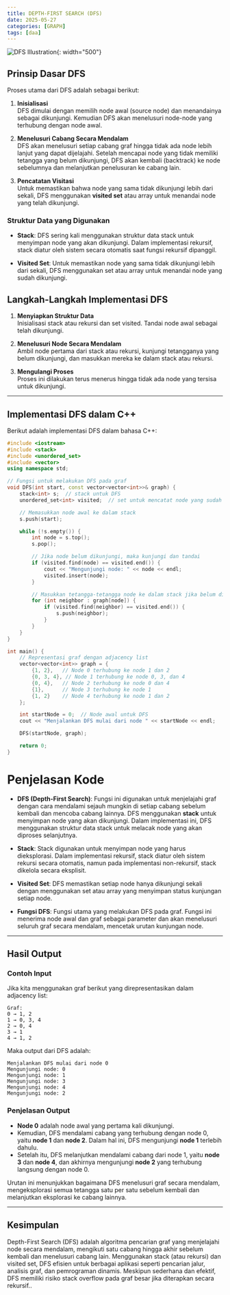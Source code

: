 ```yaml
---
title: DEPTH-FIRST SEARCH (DFS)
date: 2025-05-27
categories: [GRAPH]
tags: [daa]
---
```



![DFS Illustration](assets/K8.jpeg){: width="500"}

## Prinsip Dasar DFS

Proses utama dari DFS adalah sebagai berikut:

1. **Inisialisasi**  
   DFS dimulai dengan memilih node awal (source node) dan menandainya sebagai dikunjungi. Kemudian DFS akan menelusuri node-node yang terhubung dengan node awal.

2. **Menelusuri Cabang Secara Mendalam**  
   DFS akan menelusuri setiap cabang graf hingga tidak ada node lebih lanjut yang dapat dijelajahi. Setelah mencapai node yang tidak memiliki tetangga yang belum dikunjungi, DFS akan kembali (backtrack) ke node sebelumnya dan melanjutkan penelusuran ke cabang lain.

3. **Pencatatan Visitasi**  
   Untuk memastikan bahwa node yang sama tidak dikunjungi lebih dari sekali, DFS menggunakan **visited set** atau array untuk menandai node yang telah dikunjungi.

### Struktur Data yang Digunakan

- **Stack**: DFS sering kali menggunakan struktur data stack untuk menyimpan node yang akan dikunjungi. Dalam implementasi rekursif, stack diatur oleh sistem secara otomatis saat fungsi rekursif dipanggil.

- **Visited Set**: Untuk memastikan node yang sama tidak dikunjungi lebih dari sekali, DFS menggunakan set atau array untuk menandai node yang sudah dikunjungi.

## Langkah-Langkah Implementasi DFS

1. **Menyiapkan Struktur Data**  
   Inisialisasi stack atau rekursi dan set visited. Tandai node awal sebagai telah dikunjungi.

2. **Menelusuri Node Secara Mendalam**  
   Ambil node pertama dari stack atau rekursi, kunjungi tetangganya yang belum dikunjungi, dan masukkan mereka ke dalam stack atau rekursi.

3. **Mengulangi Proses**  
   Proses ini dilakukan terus menerus hingga tidak ada node yang tersisa untuk dikunjungi.

---

## Implementasi DFS dalam C++

Berikut adalah implementasi DFS dalam bahasa C++:

```cpp
#include <iostream>
#include <stack>
#include <unordered_set>
#include <vector>
using namespace std;

// Fungsi untuk melakukan DFS pada graf
void DFS(int start, const vector<vector<int>>& graph) {
    stack<int> s;  // stack untuk DFS
    unordered_set<int> visited;  // set untuk mencatat node yang sudah dikunjungi

    // Memasukkan node awal ke dalam stack
    s.push(start);

    while (!s.empty()) {
        int node = s.top();
        s.pop();

        // Jika node belum dikunjungi, maka kunjungi dan tandai
        if (visited.find(node) == visited.end()) {
            cout << "Mengunjungi node: " << node << endl;
            visited.insert(node);
        }

        // Masukkan tetangga-tetangga node ke dalam stack jika belum dikunjungi
        for (int neighbor : graph[node]) {
            if (visited.find(neighbor) == visited.end()) {
                s.push(neighbor);
            }
        }
    }
}

int main() {
    // Representasi graf dengan adjacency list
    vector<vector<int>> graph = {
        {1, 2},   // Node 0 terhubung ke node 1 dan 2
        {0, 3, 4}, // Node 1 terhubung ke node 0, 3, dan 4
        {0, 4},   // Node 2 terhubung ke node 0 dan 4
        {1},      // Node 3 terhubung ke node 1
        {1, 2}    // Node 4 terhubung ke node 1 dan 2
    };

    int startNode = 0;  // Node awal untuk DFS
    cout << "Menjalankan DFS mulai dari node " << startNode << endl;

    DFS(startNode, graph);

    return 0;
}
```

# Penjelasan Kode

- **DFS (Depth-First Search)**: Fungsi ini digunakan untuk menjelajahi graf dengan cara mendalami sejauh mungkin di setiap cabang sebelum kembali dan mencoba cabang lainnya. DFS menggunakan **stack** untuk menyimpan node yang akan dikunjungi. Dalam implementasi ini, DFS menggunakan struktur data stack untuk melacak node yang akan diproses selanjutnya.

- **Stack**: Stack digunakan untuk menyimpan node yang harus dieksplorasi. Dalam implementasi rekursif, stack diatur oleh sistem rekursi secara otomatis, namun pada implementasi non-rekursif, stack dikelola secara eksplisit.

- **Visited Set**: DFS memastikan setiap node hanya dikunjungi sekali dengan menggunakan set atau array yang menyimpan status kunjungan setiap node.

- **Fungsi DFS**: Fungsi utama yang melakukan DFS pada graf. Fungsi ini menerima node awal dan graf sebagai parameter dan akan menelusuri seluruh graf secara mendalam, mencetak urutan kunjungan node.

---

## Hasil Output

### Contoh Input

Jika kita menggunakan graf berikut yang direpresentasikan dalam adjacency list:

```
Graf:
0 → 1, 2
1 → 0, 3, 4
2 → 0, 4
3 → 1
4 → 1, 2
```

Maka output dari DFS adalah:

```
Menjalankan DFS mulai dari node 0
Mengunjungi node: 0
Mengunjungi node: 1
Mengunjungi node: 3
Mengunjungi node: 4
Mengunjungi node: 2
```


### Penjelasan Output

- **Node 0** adalah node awal yang pertama kali dikunjungi.
- Kemudian, DFS mendalami cabang yang terhubung dengan node 0, yaitu **node 1** dan **node 2**. Dalam hal ini, DFS mengunjungi **node 1** terlebih dahulu.
- Setelah itu, DFS melanjutkan mendalami cabang dari node 1, yaitu **node 3** dan **node 4**, dan akhirnya mengunjungi **node 2** yang terhubung langsung dengan node 0.

Urutan ini menunjukkan bagaimana DFS menelusuri graf secara mendalam, mengeksplorasi semua tetangga satu per satu sebelum kembali dan melanjutkan eksplorasi ke cabang lainnya.

---

## Kesimpulan

Depth-First Search (DFS) adalah algoritma pencarian graf yang menjelajahi node secara mendalam, mengikuti satu cabang hingga akhir sebelum kembali dan menelusuri cabang lain. Menggunakan stack (atau rekursi) dan visited set, DFS efisien untuk berbagai aplikasi seperti pencarian jalur, analisis graf, dan pemrograman dinamis. Meskipun sederhana dan efektif, DFS memiliki risiko stack overflow pada graf besar jika diterapkan secara rekursif..